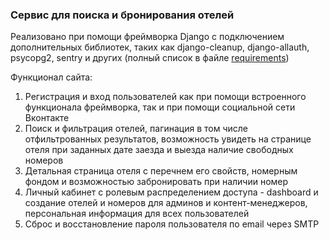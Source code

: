 ### Сервис для поиска и бронирования отелей

Реализовано при помощи фреймворка Django с подключением дополнительных библиотек,
таких как django-cleanup, django-allauth, psycopg2, sentry и других
(полный список в файле [requirements](https://github.com/thisisflight/booking/blob/main/requirements.txt))

Функционал сайта:

1) Регистрация и вход пользователей как при помощи встроенного функционала фреймворка, так и при помощи социальной сети Вконтакте
2) Поиск и фильтрация отелей, пагинация в том числе отфильтрованных результатов, возможность увидеть на странице отеля при заданных дате заезда и выезда наличие свободных номеров
3) Детальная страница отеля с перечнем его свойств, номерным фондом и возможностью забронировать при наличии номер
4) Личный кабинет с ролевым распределением доступа - dashboard и создание отелей и номеров для админов и контент-менеджеров, персональная информация для всех пользователей
5) Сброс и восстановление пароля пользователя по email через SMTP

